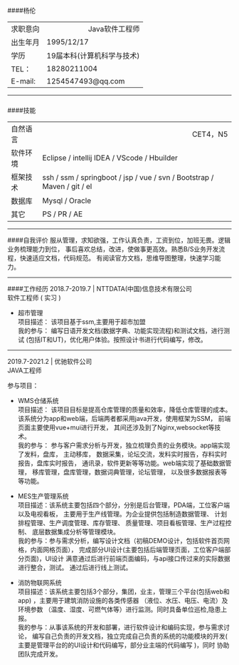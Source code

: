 ####杨伦
<table class="table table-bordered table-striped table-condensed">
    <tr>
        <td style="text-align:left">求职意向</td>
	    <td style="text-align:right">Java软件工程师</td>
    </tr>
    <tr>
        <td>出生年月</td>
	    <td>1995/12/17</td>
    </tr>
    <tr>
            <td>学历</td>
    	    <td>19届本科(计算机科学与技术)</td>
    </tr>
    <tr>
                <td>TEL：</td>
        	    <td>18280211004</td>
    </tr>
    <tr>
                <td>E-mail:</td>
        	    <td>1254547493@qq.com</td>
    </tr>
</table>

------

###

####技能
<table class="table table-bordered table-striped table-condensed">
    <tr>
        <td style="text-align:left">自然语言</td>
	    <td style="text-align:right">CET4，N5</td>
    </tr>
    <tr>
        <td>软件环境</td>
	    <td>Eclipse / intellij IDEA / VScode / Hbuilder </td>
    </tr>
    <tr>
            <td>框架技术</td>
    	    <td>ssh / ssm / springboot / jsp / vue / svn / Bootstrap / 
    	    Maven / git / el</td>
    </tr>
    <tr>
                <td>数据库</td>
        	    <td>Mysql / Oracle</td>
    </tr>
    <tr>
                <td>其它</td>
        	    <td>PS / PR / AE</td>
    </tr>
</table>

*******

####自我评价
服从管理，求知欲强，工作认真负责，工资到位，加班无畏。逻辑业务梳理能力到位，
事后喜欢总结，改进，使做事更高效。熟悉B/S业务开发流程，快速适应文档，代码规范。
有阅读官方文档，思维导图整理，快速学习能力。
***
####工作经历
2018.7-2019.7 | NTTDATA(中国)信息技术有限公司  
软件工程师 ( 实习 )
* 超市管理  
项目描述：
该项目基于ssm,主要用于超市加盟  
我的参与：
编写日语开发文档(数据字典、功能实现流程)和测试文档，进行测试
(包括IT和UT)，优化用户体验。按照设计书进行代码编写，修改。
 

***

2019.7-2021.2 | 优驰软件公司  
JAVA工程师

参与项目：  
* WMS仓储系统  
项目描述：
该项目目标是提高仓库管理的质量和效率，降低仓库管理的成本。
该系统分为app和web端，后端两者都采用java开发，使用框架为SSM，
前端页面主要使用vue+mui进行开发，
其间还涉及到了Nginx,websocket等技术。  
我的参与：
参与客户需求分析与开发，独立梳理负责的业务模块。app端实现了发料，盘库，
主动移库，
数据采集，论坛交流，发料实时报告，存料实时报告，盘库实时报告，
通讯录，软件更新等等功能。web端实现了基础数据管理，
移库管理，盘库管理，数据词典管理，论坛管理，
以及很多数据报表等等功能。

* MES生产管理系统  
项目描述：该系统主要包括四个部分，分别是后台管理，PDA端，工位客户端以及电视看板，
主要用于生产线管理。为企业提供包括制造数据管理、
计划排程管理、生产调度管理、库存管理、
质量管理、项目看板管理、生产过程控制、
 底层数据集成分析等管理模块。  
我的参与：参与需求分析，编写设计文档（初稿DEMO设计，包括软件首页网格，内面网格页面），
完成部分UI设计(主要包括后端管理页面，工位客户端部分页面)，UI设计
满意通过后进行前端页面编码，与api接口传过来的实际数据进行整合，测试。
通过后进行线上测试。

* 消防物联网系统  
项目描述：该系统主要包括3个部分，集团，业主，管理三个平台(包括web和app)
，主要用于建筑消防设施的各类传感器
（液位、水压、电压、电流）及环境参数
 （温度、湿度、可燃气体等）进行监测。同时具备单位巡检,隐患上报。  
我的参与：从事该系统的开发和部署，进行软件设计和编码实现，参与需求讨论，
编写自己负责的开发文档，独立完成自己负责的系统的功能模块的开发(
主要是管理平台的的UI设计和代码编写，部分业主端的代码编写
)，同时
协助团队完成开发。










